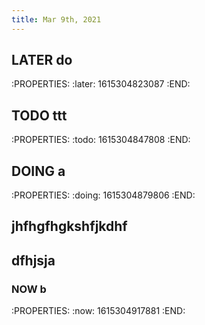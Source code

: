 ```yaml
---
title: Mar 9th, 2021
---
```


## LATER do
:PROPERTIES:
:later: 1615304823087
:END:
##
## TODO  ttt
:PROPERTIES:
:todo: 1615304847808
:END:
##
## DOING  a
:PROPERTIES:
:doing: 1615304879806
:END:
## jhfhgfhgkshfjkdhf
##
## dfhjsja
### NOW  b
:PROPERTIES:
:now: 1615304917881
:END:
###
